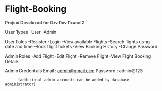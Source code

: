 # Flight-Booking
Project Developed for Dev Rev Round 2

User Types
  -User
  -Admin

User Roles
      -Register
      -Login
      -View available Flights
      -Search flights using date and time
      -Book flight tickets
      -View Booking History
      -Change Password

Admin Roles
      -Add Flight
      -Edit Flight
      -Remove Flight
      -View Flight Booking Details
      
Admin Credentials
          Email : admin@gmail.com
          Password : admin@123
          
          (additional admin accounts can be added by database administrator)
